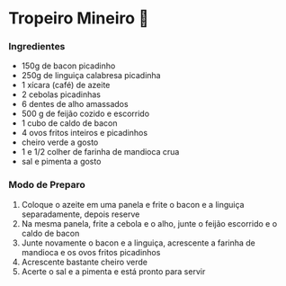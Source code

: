 # Tropeiro Mineiro :pig:

### Ingredientes

- 150g de bacon picadinho
- 250g de linguiça calabresa picadinha
- 1 xícara (café) de azeite
- 2 cebolas picadinhas
- 6 dentes de alho amassados
- 500 g de feijão cozido e escorrido
- 1 cubo de caldo de bacon
- 4 ovos fritos inteiros e picadinhos
- cheiro verde a gosto
- 1 e 1/2 colher de farinha de mandioca crua
- sal e pimenta a gosto

### Modo de Preparo

1. Coloque o azeite em uma panela e frite o bacon e a linguiça separadamente, depois reserve 
2. Na mesma panela, frite a cebola e o alho, junte o feijão escorrido e o caldo de bacon 
3. Junte novamente o bacon e a linguiça, acrescente a farinha de mandioca e os ovos fritos picadinhos 
4. Acrescente bastante cheiro verde 
5. Acerte o sal e a pimenta e está pronto para servir



